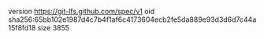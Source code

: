 version https://git-lfs.github.com/spec/v1
oid sha256:65bb102e1987d4c7b4f1af6c4173604ecb2fe5da889e93d3d6d7c44a15f8fd18
size 3855
